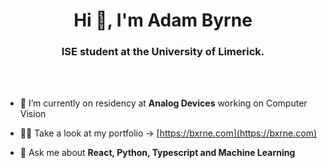 <h1 align="center">Hi 👋, I'm Adam Byrne</h1>
<h3 align="center">ISE student at the University of Limerick.</h3>

<br/><br/>


- 🌱 I’m currently on residency at **Analog Devices** working on Computer Vision

- 👨‍💻 Take a look at my portfolio &rarr; [https://bxrne.com](https://bxrne.com)

- 💬 Ask me about **React, Python, Typescript and Machine Learning**


